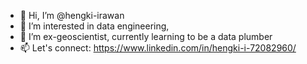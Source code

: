 - 👋 Hi, I’m @hengki-irawan
- 👀 I’m interested in data engineering, 
- 🌱 I’m ex-geoscientist, currently learning to be a data plumber
- 📫 Let's connect: https://www.linkedin.com/in/hengki-i-72082960/

<!---
hengki-irawan/hengki-irawan is a ✨ special ✨ repository because its `README.md` (this file) appears on your GitHub profile.
You can click the Preview link to take a look at your changes.
--->
